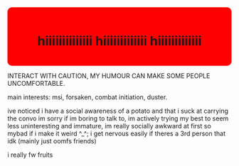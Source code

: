 <div style="background-color: red; padding: 20px; border-radius: 10px;">
  <h1 align="center">hiiiiiiiiiiiiii hiiiiiiiiiiiii hiiiiiiiiiiiii</h1>
</div>

INTERACT WITH CAUTION, MY HUMOUR CAN MAKE SOME PEOPLE UNCOMFORTABLE.

main interests: msi, forsaken, combat initiation, duster.


ive noticed i have a social awareness of a potato and that i suck at carrying the convo im sorry if im boring to talk to, im actively trying my best to seem less uninteresting and immature, im really socially awkward at first so mybad if i make it weird ^_^; i get nervous easily if theres a 3rd person that idk (mainly just oomfs friends)

i really fw fruits
